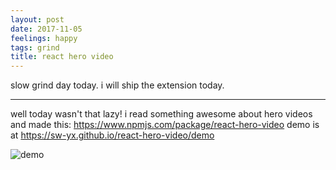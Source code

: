 ```yaml
---
layout: post
date: 2017-11-05
feelings: happy
tags: grind
title: react hero video
---
```


slow grind day today. i will ship the extension today.

---

well today wasn't that lazy! i read something awesome about hero videos and made this: <https://www.npmjs.com/package/react-hero-video> demo is at <https://sw-yx.github.io/react-hero-video/demo>

![demo](https://raw.githubusercontent.com/sw-yx/react-hero-video/HEAD/react-hero-video.gif)
